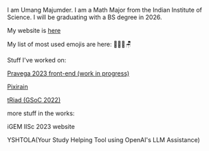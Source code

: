 I am Umang Majumder. I am a Math Major from the Indian Institute of Science. I will be graduating with a BS degree in 2026.

My website is [here](https://zerodawn0d.github.io)

My list of most used emojis are here: 🐋🐳🗿🪑

Stuff I've worked on:

[Pravega 2023 front-end (work in progress)](https://pravega.org)

[Pixirain](https://zerodawn0d.github.io/pixirain/)

[tRiad (GSoC 2022)](https://zerodawn0d.github.io/tRiad/)


more stuff in the works:

iGEM IISc 2023 website

YSHTOLA(Your Study Helping Tool using OpenAI's LLM Assistance)

<!---
ZeroDawn0D/ZeroDawn0D is a ✨ special ✨ repository because its `README.md` (this file) appears on your GitHub profile.
You can click the Preview link to take a look at your changes.
--->
